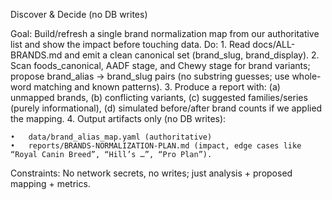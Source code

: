 Discover & Decide (no DB writes)

Goal: Build/refresh a single brand normalization map from our authoritative list and show the impact before touching data.
Do:
	1.	Read docs/ALL-BRANDS.md and emit a clean canonical set (brand_slug, brand_display).
	2.	Scan foods_canonical, AADF stage, and Chewy stage for brand variants; propose brand_alias → brand_slug pairs (no substring guesses; use whole-word matching and known patterns).
	3.	Produce a report with: (a) unmapped brands, (b) conflicting variants, (c) suggested families/series (purely informational), (d) simulated before/after brand counts if we applied the mapping.
	4.	Output artifacts only (no DB writes):

	•	data/brand_alias_map.yaml (authoritative)
	•	reports/BRANDS-NORMALIZATION-PLAN.md (impact, edge cases like “Royal Canin Breed”, “Hill’s …”, “Pro Plan”).
Constraints: No network secrets, no writes; just analysis + proposed mapping + metrics.